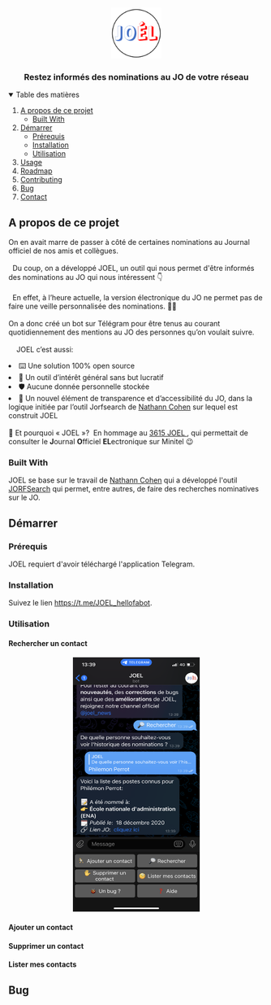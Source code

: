 <!-- PROJECT LOGO -->
<br />
<p align="center">
  <a href="./img/logo.png">
    <img src="img/logo.png" alt="Logo" width="100" height="100">
  </a>
  <h3 align="center">Restez informés des nominations au JO de votre réseau	</h3>
</p>

<!-- TABLE OF CONTENTS -->
<details open="open">
  <summary>Table des matières</summary>
  <ol>
    <li>
      <a href="#about-the-project">A propos de ce projet</a>
      <ul>
        <li><a href="#built-with">Built With</a></li>
      </ul>
    </li>
    <li>
      <a href="#getting-started">Démarrer</a>
      <ul>
        <li><a href="#prérequis">Prérequis</a></li>
        <li><a href="#installation">Installation</a></li>
      	<li><a href="#utilisation">Utilisation</a></li>
	  </ul>
    </li>
    <li><a href="#usage">Usage</a></li>
    <li><a href="#roadmap">Roadmap</a></li>
    <li><a href="#contributing">Contributing</a></li>
	<li><a href="#bug"> Bug </a></li>
    <li><a href="#contact">Contact</a></li>
    <!-- <li><a href="#acknowledgements">Acknowledgements</a></li> -->
  </ol>
</details>

## A propos de ce projet

On en avait marre de passer à côté de certaines nominations au Journal officiel de nos amis et collègues. </br></br>
 
Du coup, on a développé JOEL, un outil qui nous permet d'être informés des nominations au JO qui nous intéressent 👇 </br></br>
 
En effet, à l’heure actuelle, la version électronique du JO ne permet pas de faire une veille personnalisée des nominations. 🤷‍♂️
</br> </br>
On a donc créé un bot sur Télégram pour être tenus au courant quotidiennement des mentions au JO des personnes qu’on voulait suivre. 
</br></br>
 
 
JOEL c’est aussi: 
<li> ⌨️ Une solution 100% open source</li>
<li> 💸 Un outil d’intérêt général sans but lucratif </li>
<li>🛡 Aucune donnée personnelle stockée </li>
<li>🧩 Un nouvel élément de transparence et d’accessibilité du JO, dans la logique initiée par l’outil Jorfsearch de <a href="https://github.com/nathanncohen">Nathann Cohen</a> sur lequel est construit JOEL </li>
</br> 🤔 Et pourquoi « JOEL »? 
En hommage au <a href="https://fr.wikipedia.org/wiki/Fichier:Publicit%C3%A9_3615_JOEL.png">3615 JOEL </a>, qui permettait de consulter le <b>J</b>ournal <b>O</b>fficiel <b>EL</b>ectronique sur Minitel 😉 </br>

### Built With

JOEL se base sur le travail de  <a href="https://github.com/nathanncohen">Nathann Cohen</a> qui a développé l'outil <a href="https://jorfsearch.steinertriples.ch/">JORFSearch</a> qui permet, entre autres, de faire des recherches nominatives sur le JO.</br>

<!-- Démarrer -->
## Démarrer
### Prérequis

JOEL requiert d'avoir téléchargé l'application Telegram. 

### Installation

Suivez le lien <a href="https://t.me/JOEL_hellofabot">https://t.me/JOEL_hellofabot</a>.

### Utilisation
#### Rechercher un contact


<p align="center">
  <a href="./img/tuto/logo1.png">
    <img src="img/tuto/logo1.png" alt="Logo" width="250" height="500">
  </a>
</p>

#### Ajouter un contact
#### Supprimer un contact
#### Lister mes contacts

## Bug
